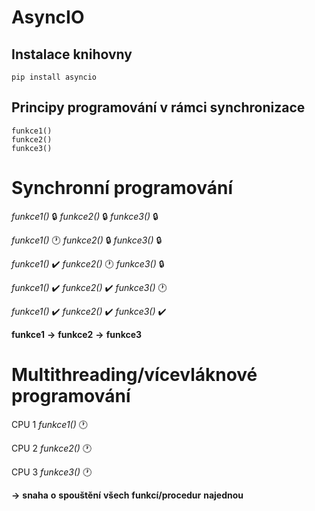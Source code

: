 # AsyncIO 


## Instalace knihovny
```
pip install asyncio
```
## Principy programování v rámci synchronizace
```
funkce1()
funkce2()
funkce3()
```
# Synchronní programování
*funkce1()* 🔒
*funkce2()* 🔒
*funkce3()* 🔒

*funkce1()* 🕐
*funkce2()* 🔒
*funkce3()* 🔒

*funkce1()* ✔️
*funkce2()* 🕐
*funkce3()* 🔒

*funkce1()* ✔️
*funkce2()* ✔️
*funkce3()* 🕐

*funkce1()* ✔️
*funkce2()* ✔️
*funkce3()* ✔️

**funkce1** **->** **funkce2** **->** **funkce3**

# Multithreading/vícevláknové programování

CPU 1
*funkce1()* 🕐

CPU 2
*funkce2()* 🕐

CPU 3
*funkce3()* 🕐

**->** **snaha** **o** **spouštění** **všech** **funkcí/procedur** **najednou**



